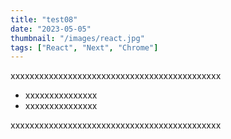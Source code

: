 ```yaml
---
title: "test08"
date: "2023-05-05"
thumbnail: "/images/react.jpg"
tags: ["React", "Next", "Chrome"]
---
```


xxxxxxxxxxxxxxxxxxxxxxxxxxxxxxxxxxxxxxxxxxxx

- xxxxxxxxxxxxxxx
- xxxxxxxxxxxxxxx

xxxxxxxxxxxxxxxxxxxxxxxxxxxxxxxxxxxxxxxxxxxx
